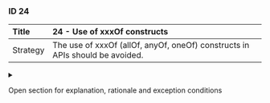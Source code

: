 ### ID 24

| Title    | __24 - Use of xxxOf constructs__ |
| :----    | :---------- |
| Strategy | The use of xxxOf (allOf, anyOf, oneOf) constructs in APIs should be avoided. |

<details><summary>

Open section for explanation, rationale and exception conditions 

</summary>

#### Explanation

Although the allOf, anyOf and oneOf constructs are valid OAS3 constructs, they cause problems when generating code and importing applications.

#### Rationale

Various code generators and applications do not handle these constructs properly and generate incorrect code and import errors. If this is resolved in the future, it is worth considering using these constructs for the next breaking change. A market consultation must take place beforehand to check whether the market parties can handle these constructs.

#### Exceptions

ASNO does not explicitly mention the use of xxxOf constructs. On the github site of VNG realisatie (API working group of the Association of Dutch Municipalities), the recommendation does appear to not use xxxOf. Details can be found at the '[Haal Centraal API design decisions](https://github.com/VNG-Realisatie/Haal-Centraal-common/blob/master/docs/design_decisions.md#dd54-gebruik-geen-oneof-of-anyof-constructies-voor-polymorfe-gegevens)'.

</details>
